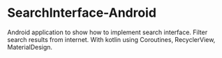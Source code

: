 # SearchInterface-Android
Android application to show how to implement search interface. Filter search results from internet. With kotlin using Coroutines, RecyclerView, MaterialDesign.
